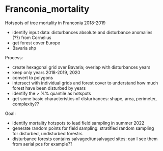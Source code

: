 # Franconia_mortality

Hotspots of tree mortality in Franconia 2018-2019

- identify input data: disturbances absolute and disturbance anomalies (??) from Cornelius
- get forest cover Europe
- Bavaria shp

Process:

- create hexagonal grid over Bavaria; overlap with disturbances years
- keep only years 2018-2019, 2020
- convert to polygons
- intersect with individual grids and forest cover to understand how much forest have been disturbed by years
- identify the > %% quantile as hotspots
- get some basic characteristics of disturbances: shape, area, perimeter, complexity??


Goal: 

- identify mortality hotspots to lead field sampling in summer 2022
- generate random points for field sampling: stratified random sampling for disturbed, undisturbed forestrs
- disturbance forests contains salvaged/unsalvaged sites: can I see them from aerial pcs for example??
